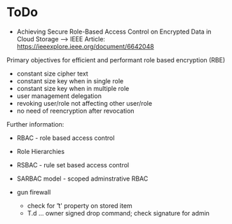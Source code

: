 ToDo
====

- Achieving Secure Role-Based Access Control on Encrypted Data in Cloud Storage
    --> IEEE Article: https://ieeexplore.ieee.org/document/6642048

Primary objectives for efficient and performant role based encryption (RBE)
- constant size cipher text
- constant size key when in single role
- constant size key when in multiple role
- user management delegation
- revoking user/role not affecting other user/role
- no need of reencryption after revocation

Further information:        
- RBAC - role based access control
- Role Hierarchies
- RSBAC - rule set based access control
- SARBAC model - scoped adminstrative RBAC

- gun firewall
    - check for 't͛' property on stored item
    - T.d  ... owner signed drop command; check signature for admin
